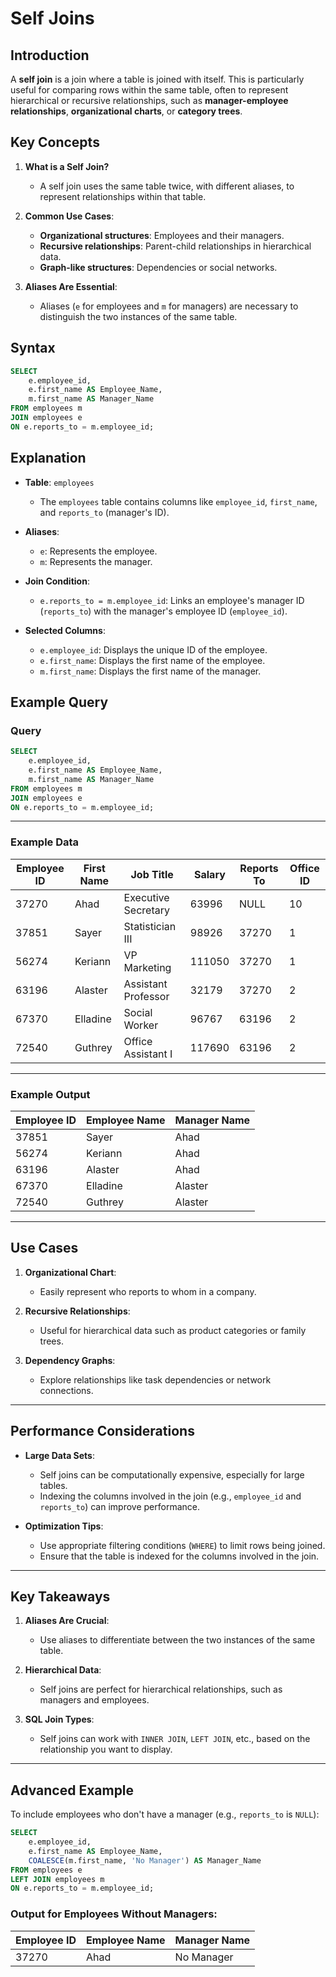 # **Self Joins**
## **Introduction**

A **self join** is a join where a table is joined with itself. This is particularly useful for comparing rows within the same table, often to represent hierarchical or recursive relationships, such as **manager-employee relationships**, **organizational charts**, or **category trees**.

## **Key Concepts**

1. **What is a Self Join?**
   - A self join uses the same table twice, with different aliases, to represent relationships within that table.

2. **Common Use Cases**:
   - **Organizational structures**: Employees and their managers.
   - **Recursive relationships**: Parent-child relationships in hierarchical data.
   - **Graph-like structures**: Dependencies or social networks.

3. **Aliases Are Essential**:
   - Aliases (`e` for employees and `m` for managers) are necessary to distinguish the two instances of the same table.

## **Syntax**

```sql
SELECT 
    e.employee_id,
    e.first_name AS Employee_Name,
    m.first_name AS Manager_Name
FROM employees m
JOIN employees e
ON e.reports_to = m.employee_id;
```

## **Explanation**

- **Table**: `employees`
  - The `employees` table contains columns like `employee_id`, `first_name`, and `reports_to` (manager's ID).
  
- **Aliases**:
  - `e`: Represents the employee.
  - `m`: Represents the manager.

- **Join Condition**:
  - `e.reports_to = m.employee_id`: Links an employee's manager ID (`reports_to`) with the manager's employee ID (`employee_id`).

- **Selected Columns**:
  - `e.employee_id`: Displays the unique ID of the employee.
  - `e.first_name`: Displays the first name of the employee.
  - `m.first_name`: Displays the first name of the manager.

## **Example Query**

### Query
```sql
SELECT 
    e.employee_id,
    e.first_name AS Employee_Name,
    m.first_name AS Manager_Name
FROM employees m
JOIN employees e
ON e.reports_to = m.employee_id;
```

---

### Example Data

| Employee ID | First Name | Job Title                | Salary  | Reports To | Office ID |
|-------------|------------|--------------------------|---------|------------|-----------|
| 37270       | Ahad       | Executive Secretary     | 63996   | NULL       | 10        |
| 37851       | Sayer      | Statistician III        | 98926   | 37270      | 1         |
| 56274       | Keriann    | VP Marketing            | 111050  | 37270      | 1         |
| 63196       | Alaster    | Assistant Professor     | 32179   | 37270      | 2         |
| 67370       | Elladine   | Social Worker           | 96767   | 63196      | 2         |
| 72540       | Guthrey    | Office Assistant I      | 117690  | 63196      | 2         |

---

### Example Output

| Employee ID | Employee Name | Manager Name  |
|-------------|---------------|---------------|
| 37851       | Sayer         | Ahad          |
| 56274       | Keriann       | Ahad          |
| 63196       | Alaster       | Ahad          |
| 67370       | Elladine      | Alaster       |
| 72540       | Guthrey       | Alaster       |

---

## **Use Cases**

1. **Organizational Chart**:
   - Easily represent who reports to whom in a company.
   
2. **Recursive Relationships**:
   - Useful for hierarchical data such as product categories or family trees.
   
3. **Dependency Graphs**:
   - Explore relationships like task dependencies or network connections.

---

## **Performance Considerations**

- **Large Data Sets**:
  - Self joins can be computationally expensive, especially for large tables.
  - Indexing the columns involved in the join (e.g., `employee_id` and `reports_to`) can improve performance.

- **Optimization Tips**:
  - Use appropriate filtering conditions (`WHERE`) to limit rows being joined.
  - Ensure that the table is indexed for the columns involved in the join.

---

## **Key Takeaways**

1. **Aliases Are Crucial**:
   - Use aliases to differentiate between the two instances of the same table.

2. **Hierarchical Data**:
   - Self joins are perfect for hierarchical relationships, such as managers and employees.

3. **SQL Join Types**:
   - Self joins can work with `INNER JOIN`, `LEFT JOIN`, etc., based on the relationship you want to display.

---

## **Advanced Example**

To include employees who don't have a manager (e.g., `reports_to` is `NULL`):

```sql
SELECT 
    e.employee_id,
    e.first_name AS Employee_Name,
    COALESCE(m.first_name, 'No Manager') AS Manager_Name
FROM employees e
LEFT JOIN employees m
ON e.reports_to = m.employee_id;
```

### Output for Employees Without Managers:

| Employee ID | Employee Name | Manager Name |
|-------------|---------------|--------------|
| 37270       | Ahad          | No Manager   |
